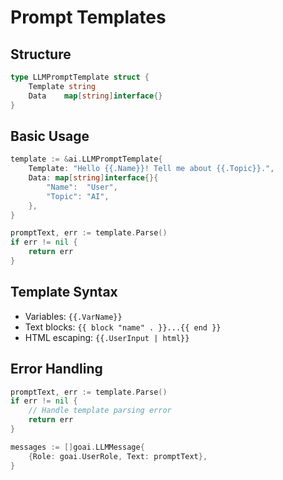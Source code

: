 # Prompt Templates

## Structure

```go
type LLMPromptTemplate struct {
    Template string
    Data    map[string]interface{}
}
```

## Basic Usage

```go
template := &ai.LLMPromptTemplate{
    Template: "Hello {{.Name}}! Tell me about {{.Topic}}.",
    Data: map[string]interface{}{
        "Name":  "User",
        "Topic": "AI",
    },
}

promptText, err := template.Parse()
if err != nil {
    return err
}
```

## Template Syntax

- Variables: `{{.VarName}}`
- Text blocks: `{{ block "name" . }}...{{ end }}`
- HTML escaping: `{{.UserInput | html}}`

## Error Handling

```go
promptText, err := template.Parse()
if err != nil {
    // Handle template parsing error
    return err
}

messages := []goai.LLMMessage{
    {Role: goai.UserRole, Text: promptText},
}
```
